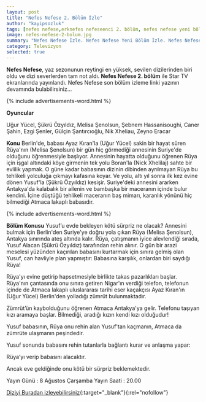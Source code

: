 ```yaml
---
layout: post
title: "Nefes Nefese 2. Bölüm İzle"
author: "kayipsozluk"
tags: [nefes nefese,erknefes nefeseenci 2. bölüm, nefes nefese yeni bölüm]
image: nefes-nefese-2-bolum.jpg
summary: "Nefes Nefese İzle. Nefes Nefese Yeni Bölüm İzle. Nefes Nefese Son Bölüm İzle. Nefes Nefese 2. Bölüm İzle"
category: Televizyon
selected: true  
---
```


**Nefes Nefese**, yaz sezonunun reytingi en yüksek, sevilen dizilerinden biri oldu ve dizi severlerden tam not aldı. **Nefes Nefese 2. bölüm** ile Star TV ekranlarında yayınlandı. Nefes Nefese son bölüm izleme linki yazının devamında bulabilirsiniz...

{% include advertisements-word.html %}

**Oyuncular**

Uğur Yücel, Şükrü Özyıldız, Melisa Şenolsun, Şebnem Hassanisoughi, Caner Şahin, Ezgi Şenler, Gülçin Şantırcıoğlu, Nik Xheliau, Zeyno Eracar

**Konu**
Berlin'de, babası Ayaz Kıran'la (Uğur Yücel) sakin bir hayat süren Rüya'nın (Melisa Şenolsun) bir gün hiç görmediği annesinin Suriye'de olduğunu öğrenmesiyle başlıyor. Annesinin hayatta olduğunu öğrenen Rüya için işgal altındaki köye girmenin tek yolu Boran'la (Nick Xhelilaj) sahte bir evlilik yapmak. O güne kadar babasının dizinin dibinden ayrılmayan Rüya bu tehlikeli yolculuğa çıkmayı kafasına koyar. Ve yolu, altı yıl sonra ilk kez evine dönen Yusuf'la (Şükrü Özyıldız) kesişir. Suriye'deki annesini ararken Antakya'da kalabalık bir ailenin ve bambaşka bir maceranın içinde bulur kendini. İçine düştüğü tehlikeli maceranın baş mimarı, karanlık yönünü hiç bilmediği Atmaca lakaplı babasıdır.

{% include advertisements-word.html %}

**Bölüm Konusu**
Yusuf’u evde bekleyen kötü sürpriz ne olacak?
Annesini bulmak için Berlin'den Suriye'ye doğru yola çıkan Rüya (Melisa Şenolsun), Antakya sınırında ateş altında kalır. Rüya, çatışmanın iyice alevlendiği sırada, Yusuf Alacan (Şükrü Özyıldız) tarafından rehin alınır. O gün bir arazi meselesi yüzünden kaçırılan babasını kurtarmak için sınıra gelmiş olan Yusuf, can havliyle plan yapmıştır: Babasına karşılık, onlardan biri saydığı Rüya! 

Rüya'yı evine getirip hapsetmesiyle birlikte takas pazarlıkları başlar.
Rüya'nın çantasında onu sınıra getiren Nigar'ın verdiği telefon, telefonun içinde de Atmaca lakaplı uluslararası tarihi eser kaçakçısı Ayaz Kıran'ın (Uğur Yücel) Berlin'den yolladığı zümrüt bulunmaktadır. 

Zümrüt’ün kaybolduğunu öğrenen Atmaca Antakya'ya gelir. Telefonu taşıyan kızı aramaya başlar. Bilmediği, aradığı kızın kendi kızı olduğudur!

Yusuf babasının, Rüya onu rehin alan Yusuf'tan kaçmanın, Atmaca da zümrüte ulaşmanın peşindedir.

Yusuf sonunda babasını rehin tutanlarla bağlantı kurar ve anlaşma yapar: 

Rüya’yı verip babasını alacaktır. 

Ancak eve geldiğinde onu kötü bir sürpriz beklemektedir.

Yayın Günü : 8 Ağustos Çarşamba
Yayın Saati : 20.00 

[Diziyi Buradan izleyebilirsiniz](https://www.startv.com.tr/dizi/nefes-nefese/bolumler/2-bolum){:target="_blank"}{:rel="nofollow"}


